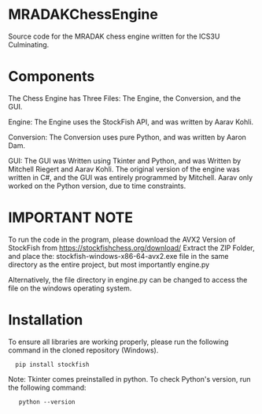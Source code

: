 # MRADAKChessEngine
Source code for the MRADAK chess engine written for the ICS3U Culminating.

# Components

The Chess Engine has Three Files: The Engine, the Conversion, and the GUI.

Engine: The Engine uses the StockFish API, and was written by Aarav Kohli.

Conversion: The Conversion uses pure Python, and was written by Aaron Dam.

GUI: The GUI was Written using Tkinter and Python, and was Written by Mitchell Riegert and Aarav Kohli.
     The original version of the engine was written in C#, and the GUI was entirely programmed by Mitchell.
     Aarav only worked on the Python version, due to time constraints.

# IMPORTANT NOTE

To run the code in the program, please download the AVX2 Version of StockFish from https://stockfishchess.org/download/
Extract the ZIP Folder, and place the: stockfish-windows-x86-64-avx2.exe file in the same directory as the entire project,
but most importantly engine.py

Alternatively, the file directory in engine.py can be changed to access the file on the windows operating system.

# Installation

To ensure all libraries are working properly, please run the following command in the cloned repository (Windows).

      pip install stockfish

  Note: Tkinter comes preinstalled in python. To check Python's version, run the following command:

       python --version



